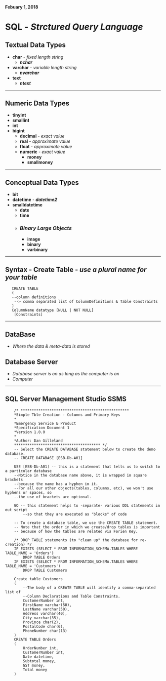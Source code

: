 #### Febuary 1, 2018
# **SQL** - *Strctured Query Language*
## **Textual Data Types**
-  **char** - *fixed length string*
    - ***nchar***  
- **varchar** - *variable length string* 
    - ***nvarchar***  
- **text**
    - ***ntext*** 
-----------------------------------------
## **Numeric Data Types**

- **tinyint**
- **smallint**
- **int**
- **bigint**
    - **decimal** - *exact value*
    - **real** - *approximate value*
    - **float** - *approximate value*
    - **numeric** - *exact value*
        - **money**
        - **smallmoney**    
-----------------------------------------
## **Conceptual Data Types** 

- **bit**
- **datetime** - ***datetime2***
- **smalldatetime**
    - **date**
    - **time**     
    - ### *Binary Large Objects*
        - **image**
        - **binary**
        - **varbinary**
-----------------------------------------

## Syntax - Create Table - *use a plural name for your table*
       CREATE TABLE
       (
       --column definitions 
        --> comma separated list of ColumnDefinitions & Table Constraints
       )
       ColumnName datatype [NULL | NOT NULL]
        [Constraints]
-----------------------------------------
## DataBase
- *Where the data & meta-data is stored*
## Database Server
- *Database server is on as long as the computer is on*
- *Computer*
-----------------------------------------
## SQL Server Management Studio SSMS
        /* *************************************************
        *Simple Tble Creation - Columns and Primary Keys
        *
        *Emergency Service & Product
        *Specification Document 1
        *Version 1.0.0
        *
        *Author: Dan Gilleland
        *************************************** */
        -- Select the CREATE DATABASE statement below to create the demo database.
        -- CREATE DATABASE [ESB-Db-A01]

        USE [ESB-Db-A01] -- this is a statement that tells us to switch to a particular database
        --Notice in the database name above, it is wrapped in square brackets 
        --because the name has a hyphen in it.
        --For all our other objects(tables, columns, etc), we won't use hyphens or spaces, so
        --the use of brackets are optional.

        GO -- this statement helps to -separate- various DDL statements in out script 
            --so that they are executed as "blocks" of code

        -- To create a database table, we use the CREATE TABLE statement.
        -- Note that the order in which we create/drop tables is important
        -- because of how the tables are related via Forien Key.

        /* DROP TABLE statements (to "clean up" the database for re-creation) */
        IF EXISTS (SELECT * FROM INFORMATION_SCHEMA.TABLES WHERE TABLE_NAME = 'Orders')
            DROP TABLE Orders
        IF EXISTS (SELECT * FROM INFORMATION_SCHEMA.TABLES WHERE TABLE_NAME = 'Customers')
            DROP TABLE Customers

        Create table Customers
        (
            --The body of a CREATE TABLE will identify a comma-separated list of
            --Column Declarations and Table Constraints.
            CustomerNumber int,
            FirstName varchar(50),
            LastName varchar(50),
            Address varchar(40),
            City varchar(35),
            Province char(2),
            PostalCode char(6),
            PhoneNumber char(13)
        )
        CREATE TABLE Orders
        (
            OrderNumber	int,
            CustomerNumber int,
            Date datetime,
            Subtotal money,
            GST money,
            Total money
        )

